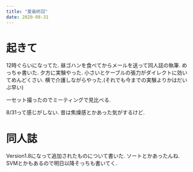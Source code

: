 ```yaml
---
title: "夏最終回"
date: 2020-08-31
---
```


# 起きて
12時ぐらいになってた. 昼ゴハンを食べてからメールを送って同人誌の執筆. めっちゃ書いた. 夕方に実験やった. 小さいとケーブルの張力がダイレクトに効いてめんどくさい. 横で介護しながらやった.(それでも今までの実験よりかはだいぶ早い)

一セット撮ったのでミーティングで見比べる.

8/31って感じがしない. 昔は焦燥感とかあった気がするけど.

# 同人誌
Version1.8になって追加されたものについて書いた. ソートとかあったんね. SVMとかもあるので明日以降そっちも書いてく.